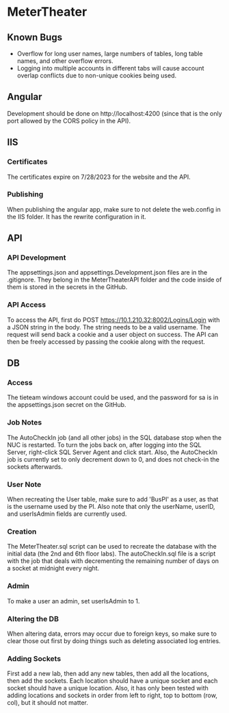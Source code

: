 # MeterTheater

## Known Bugs
- Overflow for long user names, large numbers of tables, long table names, and other overflow errors.
- Logging into multiple accounts in different tabs will cause account overlap conflicts due to non-unique cookies being used.

## Angular
Development should be done on http://localhost:4200 (since that is the only port allowed by the CORS policy in the API).

## IIS
### Certificates
The certificates expire on 7/28/2023 for the website and the API.
### Publishing
When publishing the angular app, make sure to not delete the web.config in the IIS folder. It has the rewrite configuration in it.

## API
### API Development
The appsettings.json and appsettings.Development.json files are in the .gitignore. They belong in the MeterTheaterAPI folder and the code inside of them is stored in the secrets in the GitHub.
### API Access
To access the API, first do POST https://10.1.210.32:8002/Logins/Login with a JSON string in the body. The string needs to be a valid username. The request will send back a cookie and a user object on success. The API can then be freely accessed by passing the cookie along with the request.

## DB
### Access
The tieteam windows account could be used, and the password for sa is in the appsettings.json secret on the GitHub.
### Job Notes
The AutoCheckIn job (and all other jobs) in the SQL database stop when the NUC is restarted. To turn the jobs back on, after logging into the SQL Server, right-click SQL Server Agent and click start.
Also, the AutoCheckIn job is currently set to only decrement down to 0, and does not check-in the sockets afterwards.
### User Note
When recreating the User table, make sure to add 'BusPI' as a user, as that is the username used by the PI. Also note that only the userName, userID, and userIsAdmin fields are currently used.
### Creation
The MeterTheater.sql script can be used to recreate the database with the initial data (the 2nd and 6th floor labs). The autoCheckIn.sql file is a script with the job that deals with decrementing the remaining number of days on a socket at midnight every night.
### Admin
To make a user an admin, set userIsAdmin to 1.
### Altering the DB
When altering data, errors may occur due to foreign keys, so make sure to clear those out first by doing things such as deleting associated log entries.
### Adding Sockets
First add a new lab, then add any new tables, then add all the locations, then add the sockets. Each location should have a unique socket and each socket should have a unique location. Also, it has only been tested with adding locations and sockets in order from left to right, top to bottom (row, col), but it should not matter.